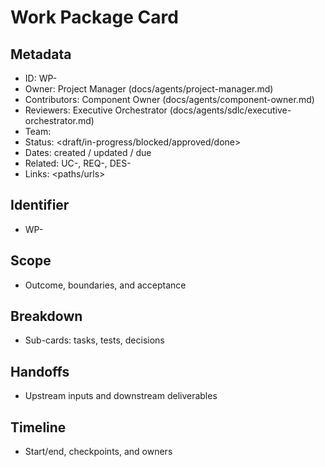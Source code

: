 # Work Package Card

## Metadata

- ID: WP-<id>
- Owner: Project Manager (docs/agents/project-manager.md)
- Contributors: Component Owner (docs/agents/component-owner.md)
- Reviewers: Executive Orchestrator (docs/agents/sdlc/executive-orchestrator.md)
- Team: <team>
- Status: <draft/in-progress/blocked/approved/done>
- Dates: created <YYYY-MM-DD> / updated <YYYY-MM-DD> / due <YYYY-MM-DD>
- Related: UC-<id>, REQ-<id>, DES-<id>
- Links: <paths/urls>


## Identifier

- WP-<id>


## Scope

- Outcome, boundaries, and acceptance


## Breakdown

- Sub-cards: tasks, tests, decisions


## Handoffs

- Upstream inputs and downstream deliverables


## Timeline

- Start/end, checkpoints, and owners
